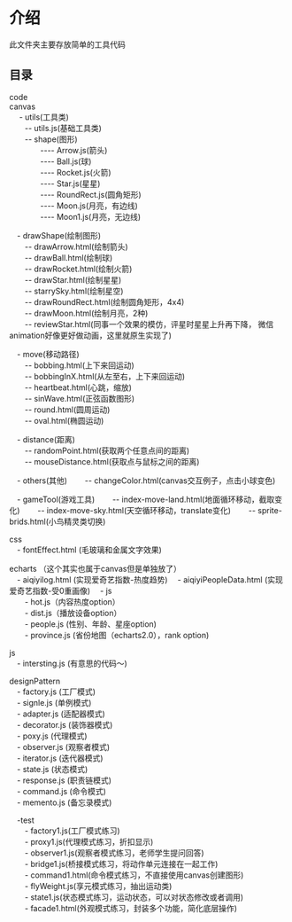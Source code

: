 # 介绍
此文件夹主要存放简单的工具代码

## 目录
code  
canvas  
&emsp; - utils(工具类)   
&emsp;&emsp;-- utils.js(基础工具类)  
&emsp;&emsp;-- shape(图形)  
&emsp;&emsp;&emsp;&emsp;---- Arrow.js(箭头)  
&emsp;&emsp;&emsp;&emsp;---- Ball.js(球)   
&emsp;&emsp;&emsp;&emsp;---- Rocket.js(火箭)   
&emsp;&emsp;&emsp;&emsp;---- Star.js(星星)   
&emsp;&emsp;&emsp;&emsp;---- RoundRect.js(圆角矩形)   
&emsp;&emsp;&emsp;&emsp;---- Moon.js(月亮，有边线)   
&emsp;&emsp;&emsp;&emsp;---- Moon1.js(月亮，无边线)   

&emsp;- drawShape(绘制图形)  
&emsp;&emsp;-- drawArrow.html(绘制箭头)  
&emsp;&emsp;-- drawBall.html(绘制球)   
&emsp;&emsp;-- drawRocket.html(绘制火箭)   
&emsp;&emsp;-- drawStar.html(绘制星星)   
&emsp;&emsp;-- starrySky.html(绘制星空)   
&emsp;&emsp;-- drawRoundRect.html(绘制圆角矩形，4x4)   
&emsp;&emsp;-- drawMoon.html(绘制月亮，2种)   
&emsp;&emsp;-- reviewStar.html(同事一个效果的模仿，评星时星星上升再下降，
微信animation好像更好做动画，这里就原生实现了)   

&emsp;- move(移动路径)    
&emsp;&emsp;-- bobbing.html(上下来回运动)    
&emsp;&emsp;-- bobbingInX.html(从左至右，上下来回运动)     
&emsp;&emsp;-- heartbeat.html(心跳，缩放)       
&emsp;&emsp;-- sinWave.html(正弦函数图形)    
&emsp;&emsp;-- round.html(圆周运动)    
&emsp;&emsp;-- oval.html(椭圆运动)  

&emsp;- distance(距离)    
&emsp;&emsp;-- randomPoint.html(获取两个任意点间的距离)    
&emsp;&emsp;-- mouseDistance.html(获取点与鼠标之间的距离)    

&emsp;- others(其他)
&emsp;&emsp;-- changeColor.html(canvas交互例子，点击小球变色)  

&emsp;- gameTool(游戏工具)
&emsp;&emsp;-- index-move-land.html(地面循环移动，截取变化) 
&emsp;&emsp;-- index-move-sky.html(天空循环移动，translate变化) 
&emsp;&emsp;-- sprite-brids.html(小鸟精灵类切换) 
 
 
css  
&emsp;- fontEffect.html (毛玻璃和金属文字效果)  

echarts  （这个其实也属于canvas但是单独放了）    
&emsp;- aiqiyilog.html (实现爱奇艺指数-热度趋势) 
&emsp;- aiqiyiPeopleData.html (实现爱奇艺指数-受0重画像) 
&emsp;- js  
&emsp;&emsp;- hot.js（内容热度option）      
&emsp;&emsp;- dist.js（播放设备option）    
&emsp;&emsp;- people.js (性别、年龄、星座option)   
&emsp;&emsp;- province.js (省份地图（echarts2.0），rank option)   



js   
&emsp;- intersting.js (有意思的代码～)   
 
designPattern    
&emsp;- factory.js (工厂模式)  
&emsp;- signle.js (单例模式)  
&emsp;- adapter.js (适配器模式)  
&emsp;- decorator.js (装饰器模式)  
&emsp;- poxy.js (代理模式)  
&emsp;- observer.js (观察者模式)  
&emsp;- iterator.js (迭代器模式)  
&emsp;- state.js (状态模式)  
&emsp;- response.js (职责链模式)  
&emsp;- command.js (命令模式)  
&emsp;- memento.js (备忘录模式)   
 
&emsp;-test     
&emsp;&emsp;- factory1.js(工厂模式练习)   
&emsp;&emsp;- proxy1.js(代理模式练习，折扣显示)   
&emsp;&emsp;- observer1.js(观察者模式练习，老师学生提问回答)   
&emsp;&emsp;- bridge1.js(桥接模式练习，将动作单元连接在一起工作)   
&emsp;&emsp;- command1.html(命令模式练习，不直接使用canvas创建图形)   
&emsp;&emsp;- flyWeight.js(享元模式练习，抽出运动类)     
&emsp;&emsp;- state1.js(状态模式练习，运动状态，可以对状态修改或者调用)    
&emsp;&emsp;- facade1.html(外观模式练习，封装多个功能，简化底层操作)    


 